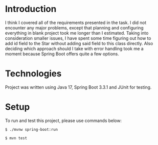 # Introduction

I think I covered all of the requirements presented in the task. I did not encounter any major problems, 
except that planning and configuring everything in blank project took me longer than I estimated. 
Taking into consideration smaller issues, I have spent some time figuring out how to add id field 
to the Star without adding said field to this class directly.
Also deciding which approach should I take with error handling took me a moment
because Spring Boot offers quite a few options.

# **Technologies**

Project was written using Java 17, Spring Boot 3.3.1 and JUnit for testing.

# **Setup**

To run and test this project, please use commands below:

`$ ./mvnw spring-boot:run`

`$ mvn test`
